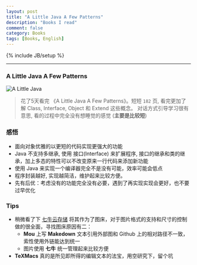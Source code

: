 ```yaml
---
layout: post
title: "A Little Java A Few Patterns"
description: "Books I read"
comment: false
category: Books
tags: [Books, English]
---
```

{% include JB/setup %}


--------------------------


### A Little Java A Few Patterns



![A Little Java](http://7xpgi9.com1.z0.glb.clouddn.com/alittlejava.png "A Little Java")



> 花了5天看完 《A Little Java A Few Patterns》。短短 `182` 页,  看完更加了解 Class, Interface, Object 和 Extend 这些概念。
> 对话方式引导学习很有意思, 看的过程中完全没有想睡觉的感觉 (**主要是比较短**) 


### 感悟

- 面向对象优雅的以更短的代码实现更强大的功能
- Java 不支持多继承, 使用 接口(Interface) 来扩展程序, 接口的继承和类的继承，加上多态的特性可以不改变原来一行代码来添加新功能
- 使用 Java 来实现一个编译器完全不是没有可能，效率可能会低点
- 程序封装越好, 实现越简洁，维护起来比较方便。
- 先有后优：考虑没有的功能完全没有必要，遇到了再实现实现会更好，也不要过早优化

### Tips

- 稍微看了下  [七牛云存储](https://portal.qiniu.com/signin?goto=%2Fsetting%2Fcertification) 将其作为了图床，对于图片格式的支持和尺寸的控制做的很全面，寻找图床原因有二：
	- **Mou** 上写 **Makedown** 文本引用外部图和 Github 上的相对路径不一致，索性使用外链能达到统一
	- 图片使用 **七牛** 统一管理起来比较方便
- **TeXMacs** 真的是所见即所得的编辑文本的法宝，用空研究下，留个坑

